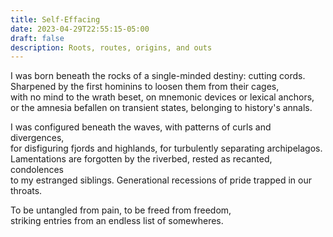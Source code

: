 ```yaml
---
title: Self-Effacing
date: 2023-04-29T22:55:15-05:00
draft: false
description: Roots, routes, origins, and outs
---
```

I was born beneath the rocks of a single-minded destiny: cutting cords.  
Sharpened by the first hominins to loosen them from their cages,  
with no mind to the wrath beset, on mnemonic devices or lexical anchors,  
or the amnesia befallen on transient states, belonging to history's annals.  

I was configured beneath the waves, with patterns of curls and divergences,  
for disfiguring fjords and highlands, for turbulently separating archipelagos.  
Lamentations are forgotten by the riverbed, rested as recanted, condolences  
to my estranged siblings. Generational recessions of pride trapped in our throats.  

To be untangled from pain, to be freed from freedom,  
striking entries from an endless list of somewheres.  